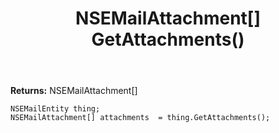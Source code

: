 ﻿---
uid: crmscript_ref_NSEMailEntity_GetAttachments
title: NSEMailAttachment[] GetAttachments()
intellisense: NSEMailEntity.GetAttachments
keywords: NSEMailEntity, GetAttachments
so.topic: reference
---



**Returns:** NSEMailAttachment[]


```crmscript
NSEMailEntity thing;
NSEMailAttachment[] attachments  = thing.GetAttachments();
```


